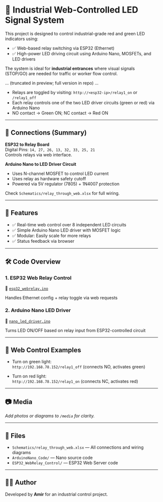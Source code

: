 # 🚦 Industrial Web-Controlled LED Signal System

This project is designed to control industrial-grade red and green LED indicators using:
- ✅ Web-based relay switching via ESP32 (Ethernet)
- ✅ High-power LED driving circuit using Arduino Nano, MOSFETs, and LED drivers

The system is ideal for **industrial entrances** where visual signals (STOP/GO) are needed for traffic or worker flow control.

... (truncated in preview; full version in repo) ...

- Relays are toggled by visiting:
  `http://<esp32-ip>/relay1_on` or `/relay1_off`
- Each relay controls one of the two LED driver circuits (green or red) via Arduino Nano
- NO contact → Green ON; NC contact → Red ON

---

## 🔌 Connections (Summary)

**ESP32 to Relay Board**  
Digital Pins: `14, 27, 26, 13, 32, 33, 25, 21`  
Controls relays via web interface.

**Arduino Nano to LED Driver Circuit**  
- Uses N-channel MOSFET to control LED current
- Uses relay as hardware safety cutoff
- Powered via 5V regulator (7805) + 1N4007 protection

Check `Schematics/relay_through_web.xlsx` for full wiring.

---

## 🧠 Features

- ✅ Real-time web control over 8 independent LED circuits
- ✅ Simple Arduino Nano LED driver with MOSFET logic
- ✅ Modular: Easily scale for more relays
- ✅ Status feedback via browser

---

## 🛠 Code Overview

### 1. ESP32 Web Relay Control
📄 [`esp32_webrelay.ino`](ESP32_WebRelay_Control/esp32_webrelay.ino)

Handles Ethernet config + relay toggle via web requests

### 2. Arduino Nano LED Driver
📄 [`nano_led_driver.ino`](ArduinoNano_Code/nano_led_driver.ino)

Turns LED ON/OFF based on relay input from ESP32-controlled circuit

---

## 🔗 Web Control Examples

- Turn on green light:  
  `http://192.168.78.152/relay1_off` (connects NO, activates green)
  
- Turn on red light:  
  `http://192.168.78.152/relay1_on` (connects NC, activates red)

---

## 📷 Media

_Add photos or diagrams to `/media` for clarity._

---

## 📁 Files

- `Schematics/relay_through_web.xlsx` — All connections and wiring diagrams
- `ArduinoNano_Code/` — Nano source code
- `ESP32_WebRelay_Control/` — ESP32 Web Server code

---

## 👨‍💻 Author

Developed by **Amir** for an industrial control project.


